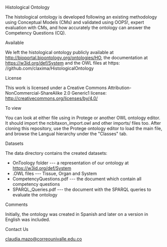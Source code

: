 Histological Ontology

The histological ontology is developed following an existing methodology using Conceptual Models (CMs) and validated using OOPS!, expert
evaluation with CMs, and how accurately the ontology can answer the Competency Questions (CQ).

Available

We left the histological ontology publicly available at http://bioportal.bioontology.org/ontologies/HO, the documentation at https://w3id.org/def/System and the OWL files at https:
//github.com/claxima/HistologicalOntology

License

This work is licensed under a Creative Commons Attribution-NonCommercial-ShareAlike 2.0 Generic1 license: http://creativecommons.org/licenses/by/4.0/

To view

You can look at either file using in Protege or another OWL ontology editor. It should import the ncbitaxon_import.owl and other imports/ files too. After cloning this repository, use the Protege ontology editor to load the main file, and browse the Langual hierarchy under the "Classes" tab.

Datasets

The data directory contains the created datasets:
* OnToology folder --- a representation of our ontology at https://w3id.org/def/System
* .OWL files --- Tissue, Organ and System
* CompetencyQuestions.pdf --- the document which contain all competency questions
* SPARQL_Queries.pdf --- the document with the SPARQL queries to evaluate the ontology

Comments

Initially, the ontology was created in Spanish and later on a version in English was included.

Contact Us

claudia.mazo@correounivalle.edu.co

